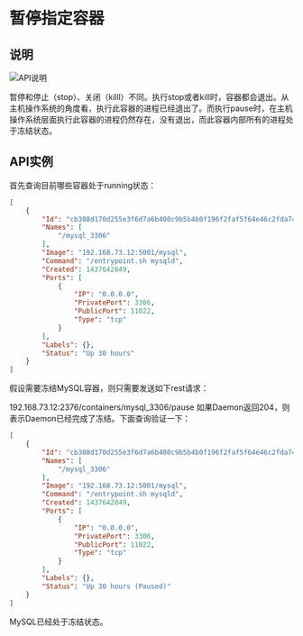 # 暂停指定容器

## 说明

![API说明](C:\Users\93281\Desktop\b4038826-420a-4b8f-a629-7ca6e3de9260.png)

暂停和停止（stop）、关闭（killl）不同。执行stop或者kill时，容器都会退出。从主机操作系统的角度看，执行此容器的进程已经退出了。而执行pause时，在主机操作系统层面执行此容器的进程仍然存在，没有退出，而此容器内部所有的进程处于冻结状态。

## API实例

首先查询目前哪些容器处于running状态：

```json
[
    {
        "Id": "cb308d170d255e3f6d7a6b400c9b5b4b0f196f2faf5f64e46c2fda748591681c",
        "Names": [
            "/mysql_3306"
        ],
        "Image": "192.168.73.12:5001/mysql",
        "Command": "/entrypoint.sh mysqld",
        "Created": 1437642849,
        "Ports": [
            {
                "IP": "0.0.0.0",
                "PrivatePort": 3306,
                "PublicPort": 11022,
                "Type": "tcp"
            }
        ],
        "Labels": {},
        "Status": "Up 30 hours"
    }
]
```

假设需要冻结MySQL容器，则只需要发送如下rest请求：

192.168.73.12:2376/containers/mysql_3306/pause
如果Daemon返回204，则表示Daemon已经完成了冻结。下面查询验证一下：

```json
[
    {
        "Id": "cb308d170d255e3f6d7a6b400c9b5b4b0f196f2faf5f64e46c2fda748591681c",
        "Names": [
            "/mysql_3306"
        ],
        "Image": "192.168.73.12:5001/mysql",
        "Command": "/entrypoint.sh mysqld",
        "Created": 1437642849,
        "Ports": [
            {
                "IP": "0.0.0.0",
                "PrivatePort": 3306,
                "PublicPort": 11022,
                "Type": "tcp"
            }
        ],
        "Labels": {},
        "Status": "Up 30 hours (Paused)"
    }
]
```

MySQL已经处于冻结状态。
